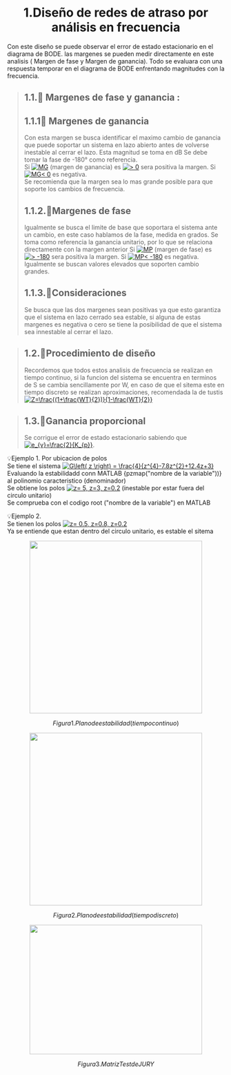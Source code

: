 # <center> 1.Diseño de redes de atraso por análisis en frecuencia </center>

Con este diseño se puede observar el error de estado estacionario en el diagrama de BODE.
las margenes se pueden medir directamente en este analisis ( Margen de fase y Margen de ganancia).
Todo se evaluara con una respuesta temporar en el diagrama de BODE enfrentando magnitudes con la frecuencia.

> ## 1.1.🔑 Margenes de fase y ganancia :
> ## 1.1.1🔑 Margenes de ganancia
> Con esta margen se busca identificar el maximo cambio de ganancia que puede soportar un sistema en lazo abierto antes de volverse inestable al cerrar el lazo.
> Esta magnitud se toma en dB
> Se debe tomar la fase de -180° como referencia.\
> Si <a href="http://www.alciro.org/tools/matematicas/editor-ecuaciones.jsp?eq=MG"><img src="http://www.alciro.org/cgi/tex.cgi?MG" title="MG" border="0" /></a> (margen de ganancia) es <a href="http://www.alciro.org/tools/matematicas/editor-ecuaciones.jsp?eq=>  0"><img src="http://www.alciro.org/cgi/tex.cgi?>  0" title=">  0" border="0" /></a> sera positiva la margen.
> Si <a href="http://www.alciro.org/tools/matematicas/editor-ecuaciones.jsp?eq=MG< 0"><img src="http://www.alciro.org/cgi/tex.cgi?MG< 0" title="MG< 0" border="0" /></a> es negativa.\
> Se recomienda que la margen sea lo mas grande posible para que soporte los cambios de frecuencia.
>## 1.1.2.🔑Margenes de fase
>Igualmente se busca el limite de base que soportara el sistema ante un cambio, en este caso hablamos de la fase, medida en grados.
> Se toma como referencia la ganancia unitario, por lo que se relaciona directamente con la margen anterior
> Si <a href="http://www.alciro.org/tools/matematicas/editor-ecuaciones.jsp?eq=MP"><img src="http://www.alciro.org/cgi/tex.cgi?MP" title="MP" border="0" /></a> (margen de fase) es <a href="http://www.alciro.org/tools/matematicas/editor-ecuaciones.jsp?eq=> -180"><img src="http://www.alciro.org/cgi/tex.cgi?> -180" title="> -180" border="0" /></a> sera positiva la margen.
> Si <a href="http://www.alciro.org/tools/matematicas/editor-ecuaciones.jsp?eq=MP< -180"><img src="http://www.alciro.org/cgi/tex.cgi?MP< -180" title="MP< -180" border="0" /></a> es negativa.\
> Igualmente se buscan valores elevados que soporten cambio grandes.
> ## 1.1.3.🔑Consideraciones
> Se busca que las dos margenes sean positivas ya que esto garantiza que el sistema en lazo cerrado sea estable, si alguna de estas margenes es negativa o cero se tiene la posibilidad de que el sistema sea innestable al cerrar el lazo.

>## 1.2.🔑Procedimiento de diseño
>Recordemos que todos estos analisis de frecuencia se realizan en tiempo continuo, si la funcion del sistema se encuentra en terminos de S se cambia sencillamente por W, en caso de que el sitema este en tiempo discreto se realizan aproximaciones, recomendada la de tustis <a href="http://www.alciro.org/tools/matematicas/editor-ecuaciones.jsp?eq=Z=\frac{(1+\frac{WT}{2})}{1-\frac{WT}{2}}"><img src="http://www.alciro.org/cgi/tex.cgi?Z=\frac{(1+\frac{WT}{2})}{1-\frac{WT}{2}}" title="Z=\frac{(1+\frac{WT}{2})}{1-\frac{WT}{2}}" border="0" /></a>

>## 1.3.🔑Ganancia proporcional
>Se corrigue el error de estado estacionario sabiendo que <a href="http://www.alciro.org/tools/matematicas/editor-ecuaciones.jsp?eq=e_{v}=\frac{2}{K_{p}}"><img src="http://www.alciro.org/cgi/tex.cgi?e_{v}=\frac{2}{K_{p}}" title="e_{v}=\frac{2}{K_{p}}" border="0" /></a>.

💡Ejemplo 1. Por ubicacion de polos\
Se tiene el sistema <a href="http://www.alciro.org/tools/matematicas/editor-ecuaciones.jsp?eq=G\left( z \right) =  \frac{4}{z^{4}-7.8z^{2}+12.4z+3}"><img src="http://www.alciro.org/cgi/tex.cgi?G\left( z \right) =  \frac{4}{z^{4}-7.8z^{2}+12.4z+3}" title="G\left( z \right) =  \frac{4}{z^{4}-7.8z^{2}+12.4z+3}" border="0" /></a>\
Evaluando la estabilidadd conn MATLAB {pzmap("nombre de la variable"))} al polinomio caracteristico (denominador)\
Se obtiene los polos <a href="http://www.alciro.org/tools/matematicas/editor-ecuaciones.jsp?eq=z= 5, z=3, z=0.2"><img src="http://www.alciro.org/cgi/tex.cgi?z= 5, z=3, z=0.2" title="z= 5, z=3, z=0.2" border="0" /></a> (inestable por estar fuera del circulo unitario)\
Se comprueba con el codigo root ("nombre de la variable") en MATLAB

💡Ejemplo 2.\
Se tienen los polos <a href="http://www.alciro.org/tools/matematicas/editor-ecuaciones.jsp?eq=z= 0.5, z=0.8, z=0.2"><img src="http://www.alciro.org/cgi/tex.cgi?z= 0.5, z=0.8, z=0.2" title="z= 0.5, z=0.8, z=0.2" border="0" /></a> \
Ya se entiende que estan dentro del circulo unitario, es estable el sitema

<p align="center">
<img src="https://github.com/user-attachments/assets/82230ecf-2b59-4650-96b3-fb1a859ed5e7" width="400" height="400">
 </p>

$$Figura 1. Plano de estabilidad(tiempo continuo)$$

<p align="center">
<img src="https://github.com/user-attachments/assets/8e2e79d0-eeac-4ff6-863d-02ffe018c3aa" width="400" height="400">
 </p>

$$Figura 2. Plano de estabilidad(tiempo discreto)$$

<p align="center">
<img src="https://github.com/user-attachments/assets/57eb6c8a-21b6-4be3-878e-8580416e5c2b" width="400" height="300">
 </p>

$$Figura 3. Matriz Test de JURY$$


